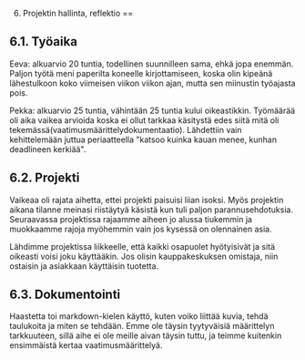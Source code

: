 6. Projektin hallinta, reflektio
==





6.1. Työaika
--

Eeva: alkuarvio 20 tuntia, todellinen suunnilleen sama, ehkä jopa enemmän. Paljon työtä meni paperilta koneelle kirjottamiseen, koska  olin kipeänä lähestulkoon koko viimeisen viikon viikon ajan, mutta sen miinustin työajasta pois.

Pekka: alkuarvio 25 tuntia, vähintään 25 tuntia kului oikeastikkin. Työmäärää oli aika vaikea arvioida koska ei ollut tarkkaa käsitystä edes siitä mitä oli tekemässä(vaatimusmäärittelydokumentaatio). Lähdettiin vain kehittelemään juttua periaatteella "katsoo kuinka kauan menee, kunhan deadlineen kerkiää".

6.2. Projekti
--

Vaikeaa oli rajata aihetta, ettei projekti paisuisi liian isoksi. Myös projektin aikana tilanne meinasi riistäytyä käsistä kun tuli paljon parannusehdotuksia. Seuraavassa projektissa rajaamme aiheen jo alussa tiukemmin ja muokkaamme rajoja myöhemmin vain jos kysessä on olennainen asia. 

Lähdimme projektissa liikkeelle, että kaikki osapuolet hyötyisivät ja sitä oikeasti voisi joku käyttääkin. Jos olisin kauppakeskuksen omistaja, niin ostaisin ja asiakkaan käyttäisin tuotetta. 

6.3. Dokumentointi
--

Haastetta toi markdown-kielen käyttö, kuten voiko liittää kuvia, tehdä taulukoita ja miten se tehdään. Emme ole täysin tyytyväisiä määrittelyn tarkkuuteen, sillä aihe ei ole meille aivan täysin tuttu, ja teimme kuitenkin ensimmäistä kertaa vaatimusmäärittelyä.


